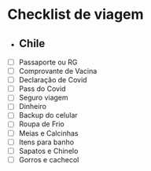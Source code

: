 # Checklist de viagem
* ## Chile 
* [ ] Passaporte ou RG
* [ ] Comprovante de Vacina
* [ ] Declaração de Covid  
* [ ] Pass do Covid 
* [ ] Seguro viagem
* [ ] Dinheiro 
* [ ] Backup do celular
* [ ] Roupa de Frio
* [ ] Meias e Calcinhas 
* [ ] Itens para banho 
* [ ] Sapatos e Chinelo
* [ ] Gorros e cachecol